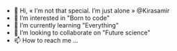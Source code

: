 - 👋 Hi, « I’m not that special. I’m just alone » @Kirasamir
- 👀 I’m interested in "Born to code"
- 🌱 I’m currently learning "Everything"
- 💞️ I’m looking to collaborate on "Future science"
- 📫 How to reach me ...

<!---
Kirasamir/Kirasamir is a ✨ special ✨ repository because its `README.md` (this file) appears on your GitHub profile.
You can click the Preview link to take a look at your changes.
--->
